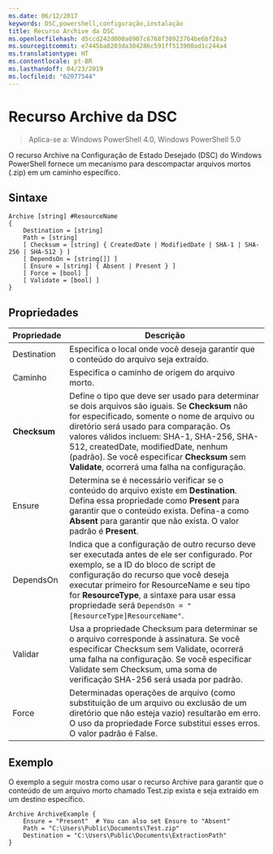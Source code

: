 ```yaml
---
ms.date: 06/12/2017
keywords: DSC,powershell,configuração,instalação
title: Recurso Archive da DSC
ms.openlocfilehash: d5ccd242d000a0907c6768f30923764be6bf20a3
ms.sourcegitcommit: e7445ba8203da304286c591ff513900ad1c244a4
ms.translationtype: HT
ms.contentlocale: pt-BR
ms.lasthandoff: 04/23/2019
ms.locfileid: "62077544"
---
```

# <a name="dsc-archive-resource"></a>Recurso Archive da DSC

> Aplica-se a: Windows PowerShell 4.0, Windows PowerShell 5.0

O recurso Archive na Configuração de Estado Desejado (DSC) do Windows PowerShell fornece um mecanismo para descompactar arquivos mortos (.zip) em um caminho específico.

## <a name="syntax"></a>Sintaxe
```MOF
Archive [string] #ResourceName
{
    Destination = [string]
    Path = [string]
    [ Checksum = [string] { CreatedDate | ModifiedDate | SHA-1 | SHA-256 | SHA-512 } ]
    [ DependsOn = [string[]] ]
    [ Ensure = [string] { Absent | Present } ]
    [ Force = [bool] ]
    [ Validate = [bool] ]
}
```

## <a name="properties"></a>Propriedades

|  Propriedade  |  Descrição   |
|---|---|
| Destination| Especifica o local onde você deseja garantir que o conteúdo do arquivo seja extraído.|
| Caminho| Especifica o caminho de origem do arquivo morto.|
| __Checksum__| Define o tipo que deve ser usado para determinar se dois arquivos são iguais. Se __Checksum__ não for especificado, somente o nome de arquivo ou diretório será usado para comparação. Os valores válidos incluem: SHA-1, SHA-256, SHA-512, createdDate, modifiedDate, nenhum (padrão). Se você especificar __Checksum__ sem __Validate__, ocorrerá uma falha na configuração.|
| Ensure| Determina se é necessário verificar se o conteúdo do arquivo existe em __Destination__. Defina essa propriedade como __Present__ para garantir que o conteúdo exista. Defina-a como __Absent__ para garantir que não exista. O valor padrão é __Present__.|
| DependsOn | Indica que a configuração de outro recurso deve ser executada antes de ele ser configurado. Por exemplo, se a ID do bloco de script de configuração do recurso que você deseja executar primeiro for ResourceName e seu tipo for __ResourceType__, a sintaxe para usar essa propriedade será `DependsOn = "[ResourceType]ResourceName"`.|
| Validar| Usa a propriedade Checksum para determinar se o arquivo corresponde à assinatura. Se você especificar Checksum sem Validate, ocorrerá uma falha na configuração. Se você especificar Validate sem Checksum, uma soma de verificação SHA-256 será usada por padrão.|
| Force| Determinadas operações de arquivo (como substituição de um arquivo ou exclusão de um diretório que não esteja vazio) resultarão em erro. O uso da propriedade Force substitui esses erros. O valor padrão é False.|

## <a name="example"></a>Exemplo

O exemplo a seguir mostra como usar o recurso Archive para garantir que o conteúdo de um arquivo morto chamado Test.zip exista e seja extraído em um destino específico.

```
Archive ArchiveExample {
    Ensure = "Present"  # You can also set Ensure to "Absent"
    Path = "C:\Users\Public\Documents\Test.zip"
    Destination = "C:\Users\Public\Documents\ExtractionPath"
}
```
